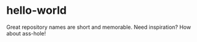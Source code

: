 # hello-world
Great repository names are short and memorable. Need inspiration? How about ass-hole!
